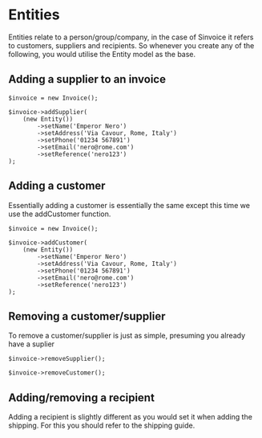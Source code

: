 # Entities

Entities relate to a person/group/company, in the case of Sinvoice it refers to customers, suppliers and recipients. So whenever you create any of the following, you would utilise the Entity model as the base.

## Adding a supplier to an invoice
```
$invoice = new Invoice();

$invoice->addSupplier(
    (new Entity())
        ->setName('Emperor Nero')
        ->setAddress('Via Cavour, Rome, Italy')
        ->setPhone('01234 567891')
        ->setEmail('nero@rome.com')
        ->setReference('nero123')
);
```

## Adding a customer
Essentially adding a customer is essentially the same except this time we use the addCustomer function.
```
$invoice = new Invoice();

$invoice->addCustomer(
    (new Entity())
        ->setName('Emperor Nero')
        ->setAddress('Via Cavour, Rome, Italy')
        ->setPhone('01234 567891')
        ->setEmail('nero@rome.com')
        ->setReference('nero123')
);
```

## Removing a customer/supplier
To remove a customer/supplier is just as simple, presuming you already have a suplier
```
$invoice->removeSupplier();
```

```
$invoice->removeCustomer();
```

## Adding/removing a recipient
Adding a recipient is slightly different as you would set it when adding the shipping. For this you should refer to the shipping guide.